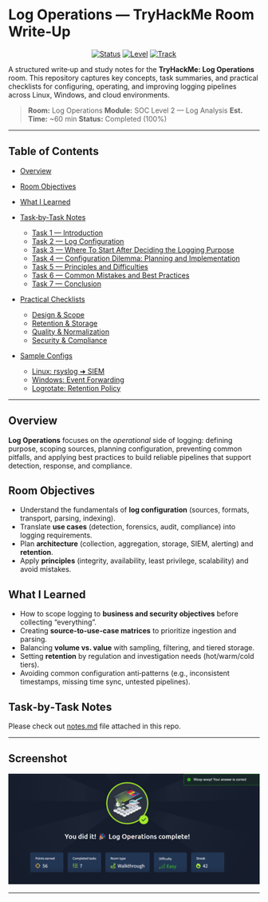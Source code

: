# Log Operations — TryHackMe Room Write‑Up

<div align="center">

[![Status](https://img.shields.io/badge/Room-Completed-brightgreen)](#)
[![Level](https://img.shields.io/badge/Difficulty-Easy-blue)](#)
[![Track](https://img.shields.io/badge/Track-SOC%20Level%202-purple)](#)

</div>

A structured write‑up and study notes for the **TryHackMe: Log Operations** room. This repository captures key concepts, task summaries, and practical checklists for configuring, operating, and improving logging pipelines across Linux, Windows, and cloud environments.

> **Room:** Log Operations
> **Module:** SOC Level 2 — Log Analysis
> **Est. Time:** \~60 min
> **Status:** Completed (100%)

---

## Table of Contents

* [Overview](#overview)
* [Room Objectives](#room-objectives)
* [What I Learned](#what-i-learned)
* [Task‑by‑Task Notes](#task-by-task-notes)

  * [Task 1 — Introduction](#task-1--introduction)
  * [Task 2 — Log Configuration](#task-2--log-configuration)
  * [Task 3 — Where To Start After Deciding the Logging Purpose](#task-3--where-to-start-after-deciding-the-logging-purpose)
  * [Task 4 — Configuration Dilemma: Planning and Implementation](#task-4--configuration-dilemma-planning-and-implementation)
  * [Task 5 — Principles and Difficulties](#task-5--principles-and-difficulties)
  * [Task 6 — Common Mistakes and Best Practices](#task-6--common-mistakes-and-best-practices)
  * [Task 7 — Conclusion](#task-7--conclusion)
* [Practical Checklists](#practical-checklists)

  * [Design & Scope](#design--scope)
  * [Retention & Storage](#retention--storage)
  * [Quality & Normalization](#quality--normalization)
  * [Security & Compliance](#security--compliance)
* [Sample Configs](#sample-configs)

  * [Linux: rsyslog ➜ SIEM](#linux-rsyslog--siem)
  * [Windows: Event Forwarding](#windows-event-forwarding)
  * [Logrotate: Retention Policy](#logrotate-retention-policy)

---

## Overview

**Log Operations** focuses on the *operational* side of logging: defining purpose, scoping sources, planning configuration, preventing common pitfalls, and applying best practices to build reliable pipelines that support detection, response, and compliance.

## Room Objectives

* Understand the fundamentals of **log configuration** (sources, formats, transport, parsing, indexing).
* Translate **use cases** (detection, forensics, audit, compliance) into logging requirements.
* Plan **architecture** (collection, aggregation, storage, SIEM, alerting) and **retention**.
* Apply **principles** (integrity, availability, least privilege, scalability) and avoid mistakes.

## What I Learned

* How to scope logging to **business and security objectives** before collecting “everything”.
* Creating **source-to-use-case matrices** to prioritize ingestion and parsing.
* Balancing **volume vs. value** with sampling, filtering, and tiered storage.
* Setting **retention** by regulation and investigation needs (hot/warm/cold tiers).
* Avoiding common configuration anti‑patterns (e.g., inconsistent timestamps, missing time sync, untested pipelines).

## Task‑by‑Task Notes
Please check out [notes.md](https://github.com/MayankQuery/tryhackme-writeups/blob/main/log-operations/notes.md) file attached in this repo.

---

## Screenshot
![Room Completion](https://github.com/MayankQuery/tryhackme-writeups/blob/main/log-operations/images/log-operations-completion.png)

---
